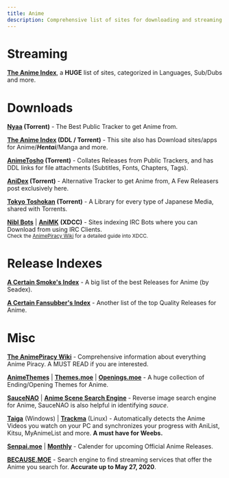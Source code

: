 ```yaml
---
title: Anime
description: Comprehensive list of sites for downloading and streaming Anime.
---
```


# Streaming

[**The Anime Index**](https://theindex.moe/library/anime), a **HUGE** list of sites, categorized in Languages, Sub/Dubs and more.

# Downloads

**[Nyaa](https://nyaa.si/?f=0&c=1_0) (Torrent)** - The Best Public Tracker to get Anime from.

**[The Anime Index](https://theindex.moe/library/anime) (DDL / Torrent)** - This site also has Download sites/apps for Anime/**_Hentai_**/Manga and more.

**[AnimeTosho](https://animetosho.org) (Torrent)** - Collates Releases from Public Trackers, and has DDL links for file attachments (Subtitles, Fonts, Chapters, Tags).

**[AniDex](https://anidex.info/) (Torrent)** - Alternative Tracker to get Anime from, A Few Releasers post exclusively here.

**[Tokyo Toshokan](https://www.tokyotosho.info/?cat=1) (Torrent)** - A Library for every type of Japanese Media, shared with Torrents.  

[**Nibl Bots**](https://nibl.co.uk/bots) | [**AniMK**](https://animk.info/xdcc/) **(XDCC)** - Sites indexing IRC Bots where you can Download from using IRC Clients.   
<sub>Check the [AnimePiracy Wiki](https://thewiki.moe/en/tutorials/irc) for a detailed guide into XDCC.</sub>

# Release Indexes

[**A Certain Smoke's Index**](https://sneedex.moe) - A big list of the best Releases for Anime (by Seadex).

[**A Certain Fansubber's Index**](https://docs.google.com/spreadsheets/d/1PJYwhjzLNPXV2X1np-S4rdZE4fb7pxp-QbHY1O0jH6Q/htmlview) - Another list of the top Quality Releases for Anime.

# Misc

[**The AnimePiracy Wiki**](https://thewiki.moe) - Comprehensive information about everything Anime Piracy. A MUST READ if you are interested.

[**AnimeThemes**](https://animethemes.moe) | [**Themes.moe**](https://themes.moe) | [**Openings.moe**](https://openings.moe) - A huge collection of Ending/Opening Themes for Anime.

[**SauceNAO**](https://saucenao.com) | [**Anime Scene Search Engine**](https://trace.moe/) - Reverse image search engine for Anime, SauceNAO is also helpful in identifying *sauce*.

[**Taiga**](https://github.com/erengy/taiga) (Windows) | [**Trackma**](https://github.com/z411/trackma/) (Linux) - Automatically detects the Anime Videos you watch on your PC and synchronizes your progress with AniList, Kitsu, MyAnimeList and more. **A must have for Weebs.**

[**Senpai.moe**](https://www.senpai.moe/) | [**Monthly**](https://www.monthly.moe/) - Calender for upcoming Official Anime Releases.

[**BECAUSE.MOE**](https://because.moe/) - Search engine to find streaming services that offer the Anime you search for. **Accurate up to May 27, 2020**.
